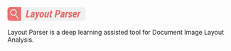 <p align="left">
  <img src=".github/layout-parser.png" alt="Layout Parser Logo" width="35%">
</p>

Layout Parser is a deep learning assisted tool for Document Image Layout Analysis. 

